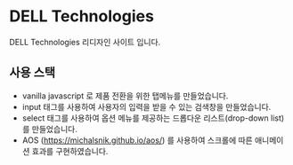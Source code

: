 # DELL Technologies
DELL Technologies 리디자인 사이트 입니다.
## 사용 스택
- vanilla javascript 로 제품 전환을 위한 탭메뉴를 만들었습니다.
- input 태그를 사용하여 사용자의 입력을 받을 수 있는 검색창을 만들었습니다.
- select 태그를 사용하여 옵션 메뉴를 제공하는 드롭다운 리스트(drop-down list)를 만들었습니다.
- AOS (https://michalsnik.github.io/aos/) 를 사용하여 스크롤에 따른 애니메이션 효과를 구현하였습니다.
